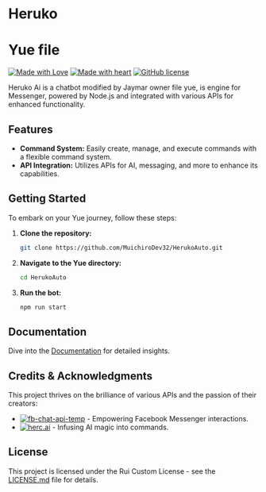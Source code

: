 # Heruko

# Yue file

[![Made with Love](https://img.shields.io/badge/Made%20with-%E2%99%A5%EF%B8%8F-red)](https://github.com/ruihq/Yue)
[![Made with heart](https://img.shields.io/badge/Made%20with-%E2%99%A5%EF%B8%8F-red)](https://github.com/MuichiroDev32/HerukoAuto)
[![GitHub license](https://img.shields.io/badge/License-Rui%20Custom-blue)](LICENSE.md)

Heruko Ai is a chatbot modified by Jaymar owner file yue, is engine for Messenger, powered by Node.js and integrated with various APIs for enhanced functionality.

## Features

- **Command System:** Easily create, manage, and execute commands with a flexible command system.
- **API Integration:** Utilizes APIs for AI, messaging, and more to enhance its capabilities.

## Getting Started

To embark on your Yue journey, follow these steps:

1. **Clone the repository:**

   ```bash
   git clone https://github.com/MuichiroDev32/HerukoAuto.git
   ```

2. **Navigate to the Yue directory:**

   ```bash
   cd HerukoAuto
   ```

3. **Run the bot:**

   ```bash
   npm run start
   ```

## Documentation

Dive into the [Documentation](DOCS.md) for detailed insights.

## Credits & Acknowledgments

This project thrives on the brilliance of various APIs and the passion of their creators:

- [![fb-chat-api-temp](https://img.shields.io/badge/fb--chat--api--temp-success)](https://github.com/ntkhang03/fb-chat-api-temp) - Empowering Facebook Messenger interactions.
- [![herc.ai](https://img.shields.io/badge/GPT3%20API-herc.ai-brightgreen)](https://github.com/Bes-js/herc.ai) - Infusing AI magic into commands.

## License

This project is licensed under the Rui Custom License - see the [LICENSE.md](LICENSE.md) file for details.

